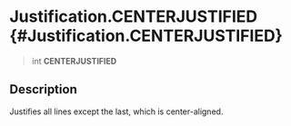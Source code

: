 Justification.CENTERJUSTIFIED {#Justification.CENTERJUSTIFIED}
=============================

> int **CENTERJUSTIFIED**

Description
-----------

Justifies all lines except the last, which is center-aligned.
